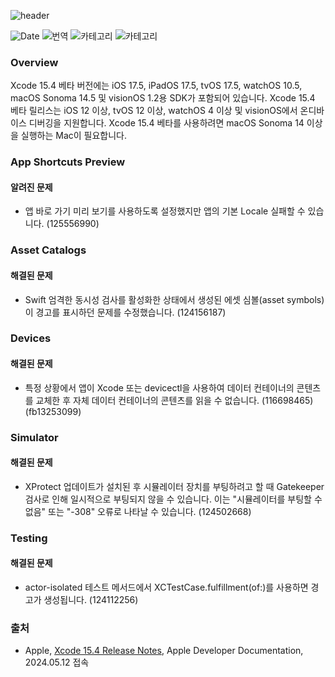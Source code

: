 ![header](https://miro.medium.com/v2/resize:fit:828/format:webp/1*hh05jQ_xT8liY5LmZBbfrg.png)

![Date](https://img.shields.io/badge/날짜-2024.04.15-orange?style=flat-round) ![번역](https://img.shields.io/badge/번역-DeepL-yellowgreen?style=flat-round) ![카테고리](https://img.shields.io/badge/Xcode-orange?style=flat-round) ![카테고리](https://img.shields.io/badge/번역-orange?style=flat-round)
### Overview

Xcode 15.4 베타 버전에는 iOS 17.5, iPadOS 17.5, tvOS 17.5, watchOS 10.5, macOS Sonoma 14.5 및 visionOS 1.2용 SDK가 포함되어 있습니다. Xcode 15.4 베타 릴리스는 iOS 12 이상, tvOS 12 이상, watchOS 4 이상 및 visionOS에서 온디바이스 디버깅을 지원합니다. Xcode 15.4 베타를 사용하려면 macOS Sonoma 14 이상을 실행하는 Mac이 필요합니다.

### App Shortcuts Preview

#### 알려진 문제

* 앱 바로 가기 미리 보기를 사용하도록 설정했지만 앱의 기본 Locale 실패할 수 있습니다. (125556990)

### Asset Catalogs

#### 해결된 문제

* Swift 엄격한 동시성 검사를 활성화한 상태에서 생성된 에셋 심볼(asset symbols)이 경고를 표시하던 문제를 수정했습니다. (124156187)

### Devices

#### 해결된 문제

* 특정 상황에서 앱이 Xcode 또는 devicectl을 사용하여 데이터 컨테이너의 콘텐츠를 교체한 후 자체 데이터 컨테이너의 콘텐츠를 읽을 수 없습니다. (116698465) (fb13253099)

### Simulator

#### 해결된 문제

* XProtect 업데이트가 설치된 후 시뮬레이터 장치를 부팅하려고 할 때 Gatekeeper 검사로 인해 일시적으로 부팅되지 않을 수 있습니다. 이는 "시뮬레이터를 부팅할 수 없음" 또는 "-308" 오류로 나타날 수 있습니다. (124502668)

### Testing

#### 해결된 문제

* actor-isolated 테스트 메서드에서 XCTestCase.fulfillment(of:)를 사용하면 경고가 생성됩니다. (124112256)


### 출처

* Apple, [Xcode 15.4 Release Notes](https://developer.apple.com/documentation/xcode-release-notes/xcode-15_4-release-notes), Apple Developer Documentation, 2024.05.12 접속
